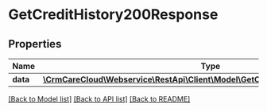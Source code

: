 # GetCreditHistory200Response

## Properties
Name | Type | Description | Notes
------------ | ------------- | ------------- | -------------
**data** | [**\CrmCareCloud\Webservice\RestApi\Client\Model\GetCreditHistory200ResponseData**](GetCreditHistory200ResponseData.md) |  | [optional] 

[[Back to Model list]](../../README.md#documentation-for-models) [[Back to API list]](../../README.md#documentation-for-api-endpoints) [[Back to README]](../../README.md)

